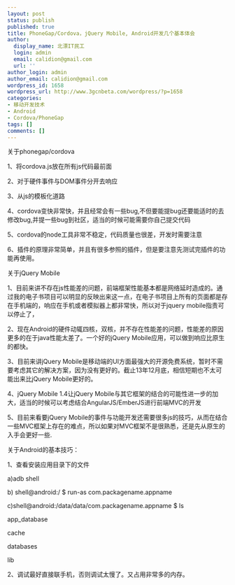 ```yaml
---
layout: post
status: publish
published: true
title: PhoneGap/Cordova，jQuery Mobile, Android开发几个基本体会
author:
  display_name: 北漂IT民工
  login: admin
  email: calidion@gmail.com
  url: ''
author_login: admin
author_email: calidion@gmail.com
wordpress_id: 1658
wordpress_url: http://www.3gcnbeta.com/wordpress/?p=1658
categories:
- 移动开发技术
- Android
- Cordova/PhoneGap
tags: []
comments: []
---
```

关于phonegap/cordova

1、将cordova.js放在所有js代码最前面

2、对于硬件事件与DOM事件分开去响应

3、从js的模板化道路

4、cordova变快非常快，并且经常会有一些bug,不但要能提bug还要能适时的去修改bug,并提一些bug到社区，适当的时候可能需要你自己提交代码

5、cordova的node工具非常不稳定，代码质量也很差，开发时需要注意

6、插件的原理非常简单，并且有很多参照的插件，但是要注意先测试完插件的功能再使用。

关于jQuery Mobile

1、目前来讲不存在js性能差的问题，前端框架性能基本都是网络延时造成的。通过我的电子书项目可以明显的反映出来这一点，在电子书项目上所有的页面都是存在手机端的，响应在手机或者模拟器上都非常快，所以对于jquery mobile指责可以停止了，

2、现在Android的硬件动辄四核，双核，并不存在性能差的问题，性能差的原因更多的在于java性能太差了。一个好的jQuery Mobile应用，可以做到响应比原生的都快。

3、目前来讲jQuery Mobile是移动端的UI方面最强大的开源免费系统，暂时不需要考虑其它的解决方案，因为没有更好的。截止13年12月底，相信短期也不太可能出来比jQuery Mobile更好的。

4、jQuery Mobile 1.4让jQuery Mobile与其它框架的结合的可能性进一步的加大，适当的时候可以考虑结合AngularJS/EmberJS进行前端MVC的开发

5、目前来看要jQuery Mobile的事件与功能开发还需要很多js的技巧，从而在结合一些MVC框架上存在的难点，所以如果对MVC框架不是很熟悉，还是先从原生的入手会更好一些.

关于Android的基本技巧：

1、查看安装应用目录下的文件

a)adb shell

b) shell@android:/ $ run-as com.packagename.appname

c)shell@android:/data/data/com.packagename.appname $ ls

app_database

cache

databases

lib

2、调试最好直接联手机，否则调试太慢了。又占用非常多的内存。